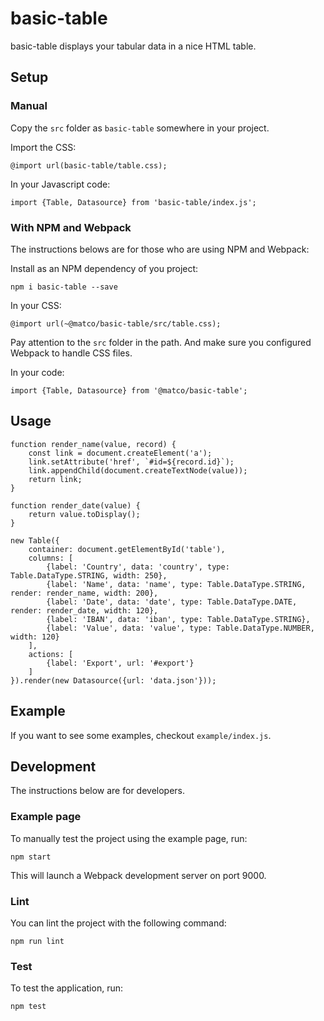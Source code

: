 # basic-table
basic-table displays your tabular data in a nice HTML table.

## Setup
### Manual
Copy the `src` folder as `basic-table` somewhere in your project.

Import the CSS:
```
@import url(basic-table/table.css);
```

In your Javascript code:
```
import {Table, Datasource} from 'basic-table/index.js';
```

### With NPM and Webpack
The instructions belows are for those who are using NPM and Webpack:

Install as an NPM dependency of you project:
```
npm i basic-table --save
```

In your CSS:
```
@import url(~@matco/basic-table/src/table.css);
```
Pay attention to the `src` folder in the path. And make sure you configured Webpack to handle CSS files.

In your code:
```
import {Table, Datasource} from '@matco/basic-table';
```

## Usage
```
function render_name(value, record) {
	const link = document.createElement('a');
	link.setAttribute('href', `#id=${record.id}`);
	link.appendChild(document.createTextNode(value));
	return link;
}

function render_date(value) {
	return value.toDisplay();
}

new Table({
	container: document.getElementById('table'),
	columns: [
		{label: 'Country', data: 'country', type: Table.DataType.STRING, width: 250},
		{label: 'Name', data: 'name', type: Table.DataType.STRING, render: render_name, width: 200},
		{label: 'Date', data: 'date', type: Table.DataType.DATE, render: render_date, width: 120},
		{label: 'IBAN', data: 'iban', type: Table.DataType.STRING},
		{label: 'Value', data: 'value', type: Table.DataType.NUMBER, width: 120}
	],
	actions: [
		{label: 'Export', url: '#export'}
	]
}).render(new Datasource({url: 'data.json'}));
```

## Example
If you want to see some examples, checkout `example/index.js`.

## Development
The instructions below are for developers.

### Example page
To manually test the project using the example page, run:
```
npm start
```
This will launch a Webpack development server on port 9000.

### Lint
You can lint the project with the following command:
```
npm run lint
```

### Test
To test the application, run:
```
npm test
```
